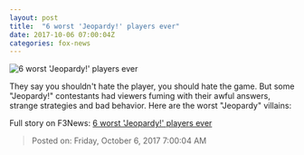 ```yaml
---
layout: post
title:  "6 worst 'Jeopardy!' players ever"
date: 2017-10-06 07:00:04Z
categories: fox-news
---
```


![6 worst 'Jeopardy!' players ever](http://a57.foxnews.com/images.foxnews.com/content/fox-news/entertainment/2017/10/06/6-worst-jeopardy-players-ever/_jcr_content/list-par/list_item0/image.img.jpg/0/0/1464799904661.jpg?ve=1)

They say you shouldn't hate the player, you should hate the game. But some "Jeopardy!" contestants had viewers fuming with their awful answers, strange strategies and bad behavior. Here are the worst "Jeopardy" villains:


Full story on F3News: [6 worst 'Jeopardy!' players ever](http://www.f3nws.com/n/ydxsf)

> Posted on: Friday, October 6, 2017 7:00:04 AM
